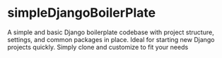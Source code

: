 # simpleDjangoBoilerPlate
A simple and basic Django boilerplate codebase with project structure, settings, and common packages in place. Ideal for starting new Django projects quickly. Simply clone and customize to fit your needs
